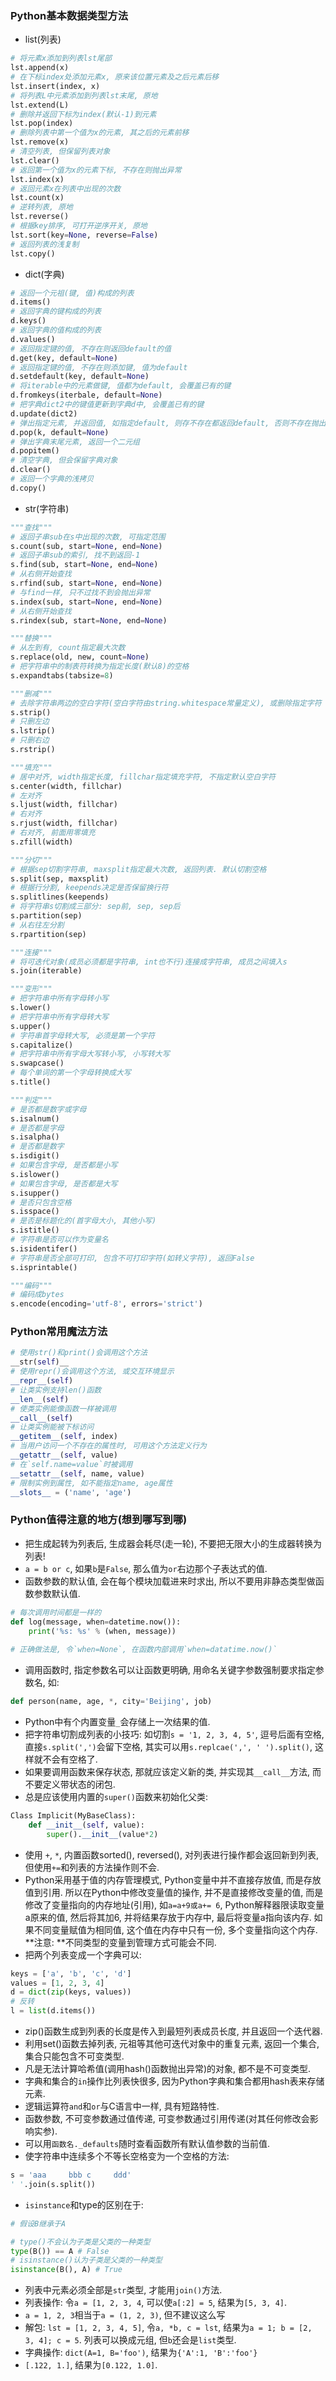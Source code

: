 ### Python基本数据类型方法

- list(列表)

```python
# 将元素x添加到列表lst尾部
lst.append(x)
# 在下标index处添加元素x, 原来该位置元素及之后元素后移
lst.insert(index, x)
# 将列表L中元素添加到列表lst末尾, 原地
lst.extend(L)
# 删除并返回下标为index(默认-1)到元素
lst.pop(index)
# 删除列表中第一个值为x的元素, 其之后的元素前移
lst.remove(x)
# 清空列表, 但保留列表对象
lst.clear()
# 返回第一个值为x的元素下标, 不存在则抛出异常
lst.index(x)
# 返回元素x在列表中出现的次数
lst.count(x)
# 逆转列表, 原地
lst.reverse()
# 根据key排序, 可打开逆序开关, 原地
lst.sort(key=None, reverse=False)
# 返回列表的浅复制
lst.copy()
```

- dict(字典)

```python
# 返回一个元祖(键, 值)构成的列表
d.items()
# 返回字典的键构成的列表
d.keys()
# 返回字典的值构成的列表
d.values()
# 返回指定键的值, 不存在则返回default的值
d.get(key, default=None)
# 返回指定键的值, 不存在则添加键, 值为default
d.setdefault(key, default=None)
# 将iterable中的元素做键, 值都为default, 会覆盖已有的键
d.fromkeys(iterbale, default=None)
# 把字典dict2中的键值更新到字典d中, 会覆盖已有的键
d.update(dict2)
# 弹出指定元素, 并返回值, 如指定default, 则存不存在都返回default, 否则不存在抛出异常
d.pop(k, default=None)
# 弹出字典末尾元素, 返回一个二元组
d.popitem()
# 清空字典, 但会保留字典对象
d.clear()
# 返回一个字典的浅拷贝
d.copy()
```

- str(字符串)

```python
"""查找"""
# 返回子串sub在s中出现的次数, 可指定范围
s.count(sub, start=None, end=None)
# 返回子串sub的索引, 找不到返回-1
s.find(sub, start=None, end=None)
# 从右侧开始查找
s.rfind(sub, start=None, end=None)
# 与find一样, 只不过找不到会抛出异常
s.index(sub, start=None, end=None)
# 从右侧开始查找
s.rindex(sub, start=None, end=None)

"""替换"""
# 从左到有, count指定最大次数
s.replace(old, new, count=None)
# 把字符串中的制表符转换为指定长度(默认8)的空格
s.expandtabs(tabsize=8)

"""删减"""
# 去除字符串两边的空白字符(空白字符由string.whitespace常量定义), 或删除指定字符
s.strip()
# 只删左边
s.lstrip()
# 只删右边
s.rstrip()

"""填充"""
# 居中对齐, width指定长度, fillchar指定填充字符, 不指定默认空白字符
s.center(width, fillchar)
# 左对齐
s.ljust(width, fillchar)
# 右对齐
s.rjust(width, fillchar)
# 右对齐, 前面用零填充
s.zfill(width)

"""分切"""
# 根据sep切割字符串, maxsplit指定最大次数, 返回列表. 默认切割空格
s.split(sep, maxsplit)
# 根据行分割, keepends决定是否保留换行符
s.splitlines(keepends)
# 将字符串s切割成三部分: sep前, sep, sep后
s.partition(sep)
# 从右往左分割
s.rpartition(sep)

"""连接"""
# 将可迭代对象(成员必须都是字符串, int也不行)连接成字符串, 成员之间填入s
s.join(iterable)

"""变形"""
# 把字符串中所有字母转小写
s.lower()
# 把字符串中所有字母转大写
s.upper()
# 字符串首字母转大写, 必须是第一个字符
s.capitalize()
# 把字符串中所有字母大写转小写, 小写转大写
s.swapcase()
# 每个单词的第一个字母转换成大写
s.title()

"""判定"""
# 是否都是数字或字母
s.isalnum()
# 是否都是字母
s.isalpha()
# 是否都是数字
s.isdigit()
# 如果包含字母, 是否都是小写
s.islower()
# 如果包含字母, 是否都是大写
s.isupper()
# 是否只包含空格
s.isspace()
# 是否是标题化的(首字母大小, 其他小写)
s.istitle()
# 字符串是否可以作为变量名
s.isidentifer()
# 字符串是否全部可打印, 包含不可打印字符(如转义字符), 返回False
s.isprintable()

"""编码"""
# 编码成bytes
s.encode(encoding='utf-8', errors='strict')
```

### Python常用魔法方法

```python
# 使用str()和print()会调用这个方法
__str(self)__
# 使用repr()会调用这个方法, 或交互环境显示
__repr__(self)
# 让类实例支持len()函数
__len__(self)
# 使类实例能像函数一样被调用
__call__(self)
# 让类实例能被下标访问
__getitem__(self, index)
# 当用户访问一个不存在的属性时, 可用这个方法定义行为
__getattr__(self, value)
# 在`self.name=value`时被调用
__setattr__(self, name, value)
# 限制实例到属性, 如不能指定name, age属性
__slots__ = ('name', 'age')
```

### Python值得注意的地方(想到哪写到哪)

- 把生成起转为列表后, 生成器会耗尽(走一轮), 不要把无限大小的生成器转换为列表!
- `a = b or c`, 如果`b`是`False`, 那么值为`or`右边那个子表达式的值.
- 函数参数的默认值, 会在每个模块加载进来时求出, 所以不要用非静态类型做函数参数默认值.

```python
# 每次调用时间都是一样的
def log(message, when=datetime.now()):
	print('%s: %s' % (when, message))
    
# 正确做法是, 令`when=None`, 在函数内部调用`when=datatime.now()`
```

- 调用函数时, 指定参数名可以让函数更明确, 用命名关键字参数强制要求指定参数名, 如:

```python
def person(name, age, *, city='Beijing', job)
```

- Python中有个内置变量`_`会存储上一次结果的值.
- 把字符串切割成列表的小技巧: 如切割`s = '1, 2, 3, 4, 5'`, 逗号后面有空格, 直接`s.split(',')`会留下空格, 其实可以用`s.replcae(',', ' ').split()`, 这样就不会有空格了.
- 如果要调用函数来保存状态, 那就应该定义新的类, 并实现其`__call__`方法, 而不要定义带状态的闭包.
- 总是应该使用内置的`super()`函数来初始化父类:

```python
Class Implicit(MyBaseClass):
    def __init__(self, value):
        super().__init__(value*2)
```

- 使用 `+`, `*`, 内置函数sorted(), reversed(), 对列表进行操作都会返回新到列表, 但使用`+=`和列表的方法操作则不会.
- Python采用基于值的内存管理模式, Python变量中并不直接存放值, 而是存放值到引用. 所以在Python中修改变量值的操作, 并不是直接修改变量的值, 而是修改了变量指向的内存地址(引用), 如`a=a+9或a+= 6`, Python解释器限读取变量a原来的值, 然后将其加6, 并将结果存放于内存中, 最后将变量a指向该内存. 如果不同变量赋值为相同值, 这个值在内存中只有一份, 多个变量指向这个内存. **注意: **不同类型的变量到管理方式可能会不同.
- 把两个列表变成一个字典可以:

```python
keys = ['a', 'b', 'c', 'd']
values = [1, 2, 3, 4]
d = dict(zip(keys, values))
# 反转
l = list(d.items())
```

- zip()函数生成到列表的长度是传入到最短列表成员长度, 并且返回一个迭代器.
- 利用set()函数去掉列表, 元祖等其他可迭代对象中的重复元素, 返回一个集合, 集合只能包含不可变类型.
- 凡是无法计算哈希值(调用hash()函数抛出异常)的对象, 都不是不可变类型.
- 字典和集合的`in`操作比列表快很多, 因为Python字典和集合都用hash表来存储元素.
- 逻辑运算符`and`和`or`与C语言中一样, 具有短路特性.
- 函数参数, 不可变参数通过值传递, 可变参数通过引用传递(对其任何修改会影响实参). 
- 可以用`函数名._defaults`随时查看函数所有默认值参数的当前值.
- 使字符串中连续多个不等长空格变为一个空格的方法:

```python
s = 'aaa     bbb c     ddd'
' '.join(s.split())
```

- `isinstance`和type的区别在于:

```python
# 假设B继承于A

# type()不会认为子类是父类的一种类型
type(B()) == A # False
# isinstance()认为子类是父类的一种类型
isinstance(B(), A) # True
```

- 列表中元素必须全部是`str`类型, 才能用`join()`方法.
- 列表操作: 令`a = [1, 2, 3, 4`, 可以使`a[:2] = 5`, 结果为`[5, 3, 4]`.
- `a = 1, 2, 3`相当于`a = (1, 2, 3)`, 但不建议这么写
- 解包: `lst = [1, 2, 3, 4, 5]`, 令`a, *b, c = lst`, 结果为`a = 1; b = [2, 3, 4]; c = 5`. 列表可以换成元组, 但`b`还会是`list`类型.
- 字典操作: `dict(A=1, B='foo')`, 结果为`{'A':1, 'B':'foo'}`
- `[.122, 1.]`, 结果为`[0.122, 1.0]`.